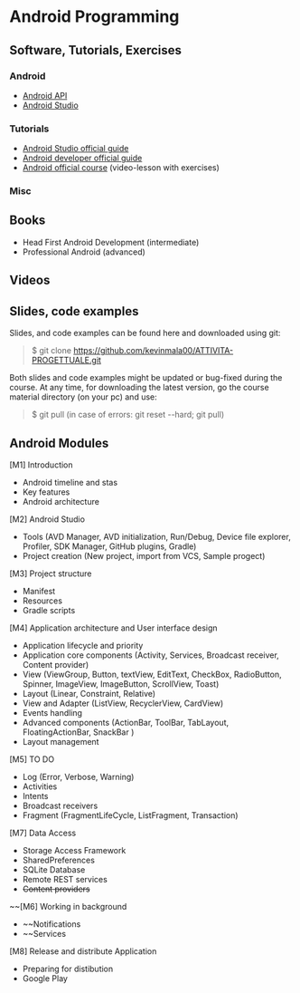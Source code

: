 # Android Programming

## Software, Tutorials, Exercises

### Android 
* [Android API](https://developer.android.com/reference)
* [Android Studio](https://developer.android.com/studio)

### Tutorials
* [Android Studio official guide](https://developer.android.com/studio/intro)
* [Android developer official guide](https://developer.android.com/guide)
* [Android official course](https://developer.android.com/courses) (video-lesson with exercises)

### Misc


## Books
- Head First Android Development (intermediate)
- Professional Android (advanced)

## Videos

## Slides, code examples
Slides, and code examples can be found here and downloaded using git:

> $ git clone https://github.com/kevinmala00/ATTIVITA-PROGETTUALE.git

Both slides and code examples might be updated or bug-fixed during the course. At any time, for downloading the latest version, go the course material directory (on your pc) and use:

> $ git pull (in case of errors: git reset --hard; git pull)

## Android Modules
[M1] Introduction
* Android timeline and stas
* Key features
* Android architecture


[M2] Android Studio
* Tools (AVD Manager, AVD initialization, Run/Debug, Device file explorer, Profiler, SDK Manager, GitHub plugins, Gradle)
* Project creation (New project, import from VCS, Sample progect)


[M3] Project structure
* Manifest
* Resources
* Gradle scripts


[M4] Application architecture and User interface design
* Application lifecycle and priority
* Application core components (Activity, Services, Broadcast receiver, Content provider)
* View (ViewGroup, Button, textView, EditText, CheckBox, RadioButton, Spinner, ImageView, ImageButton, ScrollView, Toast)
* Layout (Linear, Constraint, Relative)
* View and Adapter (ListView, RecyclerView, CardView)
* Events handling
* Advanced components (ActionBar, ToolBar, TabLayout, FloatingActionBar, SnackBar )
* Layout management


[M5] TO DO
* Log (Error, Verbose, Warning)
* Activities 
* Intents 
* Broadcast receivers
* Fragment (FragmentLifeCycle, ListFragment, Transaction) 


[M7] Data Access
* Storage Access Framework
* SharedPreferences
* SQLite Database
* Remote REST services
* ~~Content providers~~


~~[M6] Working in background
* ~~Notifications
* ~~Services


[M8] Release and distribute Application
* Preparing for distibution
* Google Play


